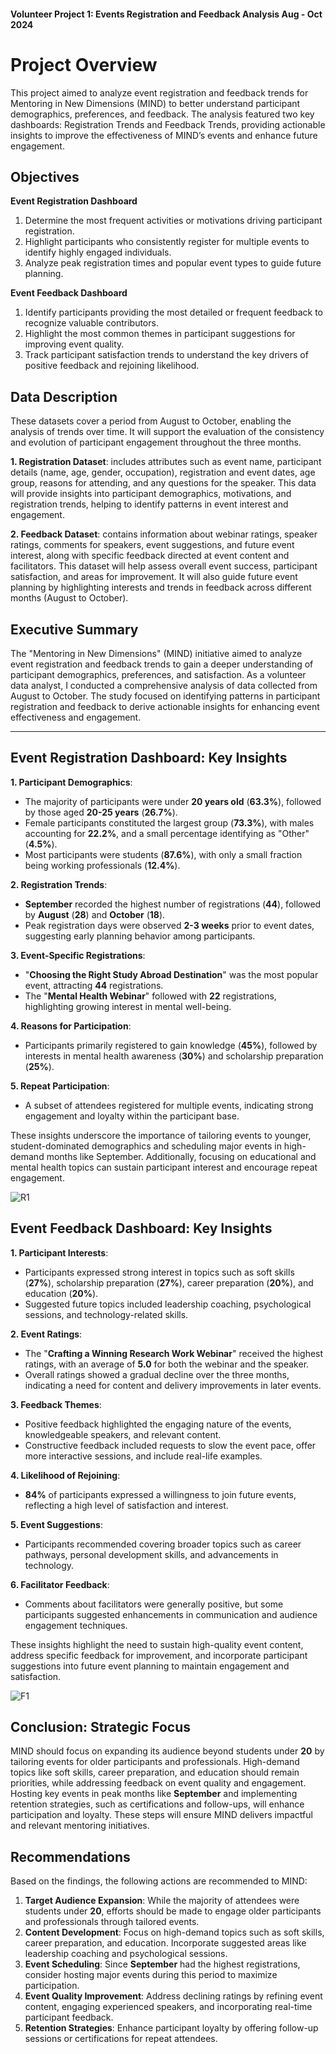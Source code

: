 #### **Volunteer Project 1: Events Registration and Feedback Analysis Aug - Oct 2024**

# Project Overview

This project aimed to analyze event registration and feedback trends for Mentoring in New Dimensions (MIND) to better understand participant demographics, preferences, and feedback. The analysis featured two key dashboards: Registration Trends and Feedback Trends, providing actionable insights to improve the effectiveness of MIND’s events and enhance future engagement.



## Objectives

**Event Registration Dashboard**  
1. Determine the most frequent activities or motivations driving participant registration.  
2. Highlight participants who consistently register for multiple events to identify highly engaged individuals.  
3. Analyze peak registration times and popular event types to guide future planning.  

**Event Feedback Dashboard**  
1. Identify participants providing the most detailed or frequent feedback to recognize valuable contributors.  
2. Highlight the most common themes in participant suggestions for improving event quality.  
3. Track participant satisfaction trends to understand the key drivers of positive feedback and rejoining likelihood.  



## Data Description

These datasets cover a period from August to October, enabling the analysis of trends over time. It will support the evaluation of the consistency and evolution of participant engagement throughout the three months.  

**1. Registration Dataset**: includes attributes such as event name, participant details (name, age, gender, occupation), registration and event dates, age group, reasons for attending, and any questions for the speaker. This data will provide insights into participant demographics, motivations, and registration trends, helping to identify patterns in event interest and engagement.  

**2. Feedback Dataset**: contains information about webinar ratings, speaker ratings, comments for speakers, event suggestions, and future event interest, along with specific feedback directed at event content and facilitators. This dataset will help assess overall event success, participant satisfaction, and areas for improvement. It will also guide future event planning by highlighting interests and trends in feedback across different months (August to October).  



## Executive Summary

The "Mentoring in New Dimensions" (MIND) initiative aimed to analyze event registration and feedback trends to gain a deeper understanding of participant demographics, preferences, and satisfaction. As a volunteer data analyst, I conducted a comprehensive analysis of data collected from August to October. The study focused on identifying patterns in participant registration and feedback to derive actionable insights for enhancing event effectiveness and engagement.  

----

## Event Registration Dashboard: Key Insights

**1. Participant Demographics**:  
- The majority of participants were under **20 years old** (**63.3%**), followed by those aged **20-25 years** (**26.7%**).  
- Female participants constituted the largest group (**73.3%**), with males accounting for **22.2%**, and a small percentage identifying as "Other" (**4.5%**).  
- Most participants were students (**87.6%**), with only a small fraction being working professionals (**12.4%**).  

**2. Registration Trends**:  
- **September** recorded the highest number of registrations (**44**), followed by **August** (**28**) and **October** (**18**).  
- Peak registration days were observed **2-3 weeks** prior to event dates, suggesting early planning behavior among participants.  

**3. Event-Specific Registrations**:  
- "**Choosing the Right Study Abroad Destination**" was the most popular event, attracting **44** registrations.  
- The "**Mental Health Webinar**" followed with **22** registrations, highlighting growing interest in mental well-being.  

**4. Reasons for Participation**:  
- Participants primarily registered to gain knowledge (**45%**), followed by interests in mental health awareness (**30%**) and scholarship preparation (**25%**).  

**5. Repeat Participation**:  
- A subset of attendees registered for multiple events, indicating strong engagement and loyalty within the participant base.  

These insights underscore the importance of tailoring events to younger, student-dominated demographics and scheduling major events in high-demand months like September. Additionally, focusing on educational and mental health topics can sustain participant interest and encourage repeat engagement.  

![R1](https://github.com/user-attachments/assets/5d4fee8c-da7e-43ad-b226-5311a2c648a6)




## Event Feedback Dashboard: Key Insights

**1. Participant Interests**:  
- Participants expressed strong interest in topics such as soft skills (**27%**), scholarship preparation (**27%**), career preparation (**20%**), and education (**20%**).  
- Suggested future topics included leadership coaching, psychological sessions, and technology-related skills.  

**2. Event Ratings**:  
- The "**Crafting a Winning Research Work Webinar**" received the highest ratings, with an average of **5.0** for both the webinar and the speaker.  
- Overall ratings showed a gradual decline over the three months, indicating a need for content and delivery improvements in later events.  

**3. Feedback Themes**:  
- Positive feedback highlighted the engaging nature of the events, knowledgeable speakers, and relevant content.  
- Constructive feedback included requests to slow the event pace, offer more interactive sessions, and include real-life examples.  

**4. Likelihood of Rejoining**:  
- **84%** of participants expressed a willingness to join future events, reflecting a high level of satisfaction and interest.  

**5. Event Suggestions**:  
- Participants recommended covering broader topics such as career pathways, personal development skills, and advancements in technology.  

**6. Facilitator Feedback**:  
- Comments about facilitators were generally positive, but some participants suggested enhancements in communication and audience engagement techniques.  

These insights highlight the need to sustain high-quality event content, address specific feedback for improvement, and incorporate participant suggestions into future event planning to maintain engagement and satisfaction.  

![F1](https://github.com/user-attachments/assets/e79861bd-afb7-4645-a1f1-741b3e50dedd)




## Conclusion: Strategic Focus

MIND should focus on expanding its audience beyond students under **20** by tailoring events for older participants and professionals. High-demand topics like soft skills, career preparation, and education should remain priorities, while addressing feedback on event quality and engagement. Hosting key events in peak months like **September** and implementing retention strategies, such as certifications and follow-ups, will enhance participation and loyalty. These steps will ensure MIND delivers impactful and relevant mentoring initiatives.  



## Recommendations

Based on the findings, the following actions are recommended to MIND:  

1. **Target Audience Expansion**: While the majority of attendees were students under **20**, efforts should be made to engage older participants and professionals through tailored events.  
2. **Content Development**: Focus on high-demand topics such as soft skills, career preparation, and education. Incorporate suggested areas like leadership coaching and psychological sessions.  
3. **Event Scheduling**: Since **September** had the highest registrations, consider hosting major events during this period to maximize participation.  
4. **Event Quality Improvement**: Address declining ratings by refining event content, engaging experienced speakers, and incorporating real-time participant feedback.  
5. **Retention Strategies**: Enhance participant loyalty by offering follow-up sessions or certifications for repeat attendees.  
